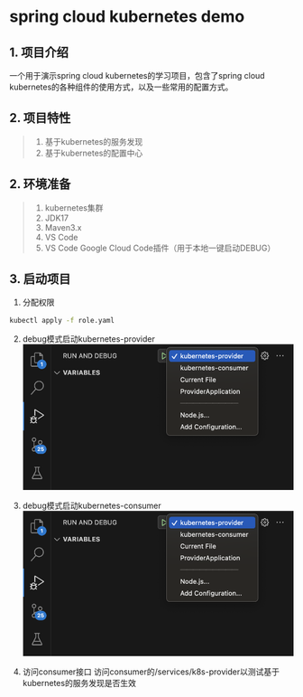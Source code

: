 # spring cloud kubernetes demo
## 1. 项目介绍
一个用于演示spring cloud kubernetes的学习项目，包含了spring cloud kubernetes的各种组件的使用方式，以及一些常用的配置方式。

## 2. 项目特性
> 1. 基于kubernetes的服务发现
> 2. 基于kubernetes的配置中心

## 2. 环境准备
> 1. kubernetes集群
> 2. JDK17
> 3. Maven3.x
> 4. VS Code
> 5. VS Code Google Cloud Code插件（用于本地一键启动DEBUG）

## 3. 启动项目
1. 分配权限
```` bash
kubectl apply -f role.yaml
````

2. debug模式启动kubernetes-provider
![启动provider](./docs/imgs/debug-start.png)

3. debug模式启动kubernetes-consumer
![启动consumer](./docs/imgs/debug-start.png)

4. 访问consumer接口
访问consumer的/services/k8s-provider以测试基于kubernetes的服务发现是否生效